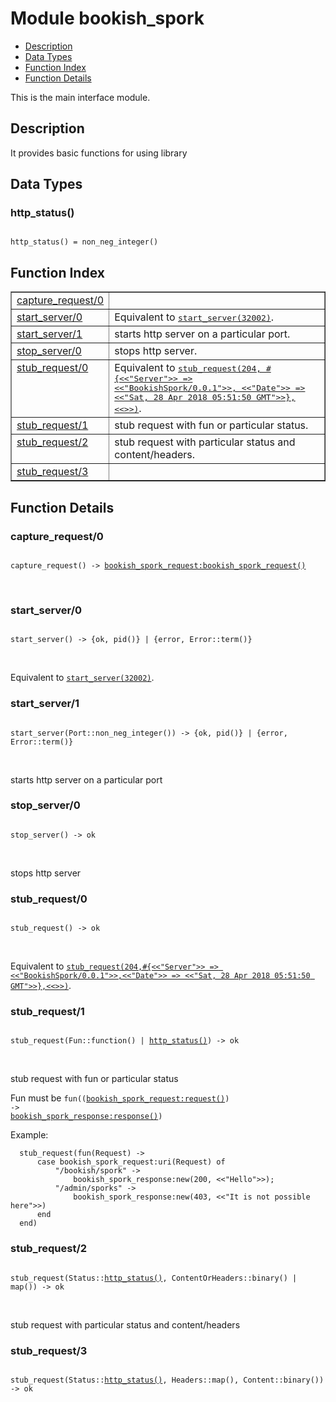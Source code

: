 

# Module bookish_spork #
* [Description](#description)
* [Data Types](#types)
* [Function Index](#index)
* [Function Details](#functions)

This is the main interface module.

<a name="description"></a>

## Description ##
It provides basic functions for using library

<a name="types"></a>

## Data Types ##




### <a name="type-http_status">http_status()</a> ###


<pre><code>
http_status() = non_neg_integer()
</code></pre>

<a name="index"></a>

## Function Index ##


<table width="100%" border="1" cellspacing="0" cellpadding="2" summary="function index"><tr><td valign="top"><a href="#capture_request-0">capture_request/0</a></td><td></td></tr><tr><td valign="top"><a href="#start_server-0">start_server/0</a></td><td>Equivalent to <a href="#start_server-1"><tt>start_server(32002)</tt></a>.</td></tr><tr><td valign="top"><a href="#start_server-1">start_server/1</a></td><td>starts http server on a particular port.</td></tr><tr><td valign="top"><a href="#stop_server-0">stop_server/0</a></td><td>stops http server.</td></tr><tr><td valign="top"><a href="#stub_request-0">stub_request/0</a></td><td>Equivalent to <a href="#stub_request-3"><tt>stub_request(204,
#{&lt;&lt;"Server"&gt;&gt; =&gt; &lt;&lt;"BookishSpork/0.0.1"&gt;&gt;,
&lt;&lt;"Date"&gt;&gt; =&gt; &lt;&lt;"Sat, 28 Apr 2018 05:51:50 GMT"&gt;&gt;},
&lt;&lt;&gt;&gt;)</tt></a>.</td></tr><tr><td valign="top"><a href="#stub_request-1">stub_request/1</a></td><td>stub request with fun or particular status.</td></tr><tr><td valign="top"><a href="#stub_request-2">stub_request/2</a></td><td>stub request with particular status and content/headers.</td></tr><tr><td valign="top"><a href="#stub_request-3">stub_request/3</a></td><td></td></tr></table>


<a name="functions"></a>

## Function Details ##

<a name="capture_request-0"></a>

### capture_request/0 ###

<pre><code>
capture_request() -&gt; <a href="bookish_spork_request.md#type-bookish_spork_request">bookish_spork_request:bookish_spork_request()</a>
</code></pre>
<br />

<a name="start_server-0"></a>

### start_server/0 ###

<pre><code>
start_server() -&gt; {ok, pid()} | {error, Error::term()}
</code></pre>
<br />

Equivalent to [`start_server(32002)`](#start_server-1).

<a name="start_server-1"></a>

### start_server/1 ###

<pre><code>
start_server(Port::non_neg_integer()) -&gt; {ok, pid()} | {error, Error::term()}
</code></pre>
<br />

starts http server on a particular port

<a name="stop_server-0"></a>

### stop_server/0 ###

<pre><code>
stop_server() -&gt; ok
</code></pre>
<br />

stops http server

<a name="stub_request-0"></a>

### stub_request/0 ###

<pre><code>
stub_request() -&gt; ok
</code></pre>
<br />

Equivalent to [`stub_request(204,#{<<"Server">> => <<"BookishSpork/0.0.1">>,<<"Date">> => <<"Sat, 28 Apr 2018 05:51:50 GMT">>},<<>>)`](#stub_request-3).

<a name="stub_request-1"></a>

### stub_request/1 ###

<pre><code>
stub_request(Fun::function() | <a href="#type-http_status">http_status()</a>) -&gt; ok
</code></pre>
<br />

stub request with fun or particular status

Fun must be <code>fun((<a href="bookish_spork_request.md#type-request">bookish_spork_request:request()</a>) -> <a href="bookish_spork_response.md#type-response">bookish_spork_response:response()</a>)</code>

Example:

```
  stub_request(fun(Request) ->
      case bookish_spork_request:uri(Request) of
          "/bookish/spork" ->
              bookish_spork_response:new(200, <<"Hello">>);
          "/admin/sporks" ->
              bookish_spork_response:new(403, <<"It is not possible here">>)
      end
  end)
```


<a name="stub_request-2"></a>

### stub_request/2 ###

<pre><code>
stub_request(Status::<a href="#type-http_status">http_status()</a>, ContentOrHeaders::binary() | map()) -&gt; ok
</code></pre>
<br />

stub request with particular status and content/headers

<a name="stub_request-3"></a>

### stub_request/3 ###

<pre><code>
stub_request(Status::<a href="#type-http_status">http_status()</a>, Headers::map(), Content::binary()) -&gt; ok
</code></pre>
<br />

